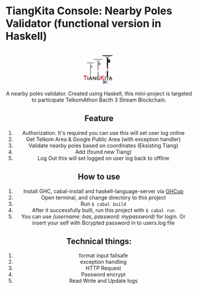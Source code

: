 # TiangKita Console: Nearby Poles Validator (functional version in Haskell)

<center><img src="picture/tiangkita_logo.png" alt="TiangKita Logo" style="width: 20%;"/><center>

A nearby poles validator. Created using Haskell, this mini-project is targeted to participate TelkomAthon Bacth 3 Stream Blockchain.

## Feature
1. Authorization. It's required you can use 
    this will set user log online
2. Get Telkom Area & Google Public Area (with exception handler)
3. Validate nearby poles based on coordinates (Eksisting Tiang)
4. Add (found new Tiang)
5. Log Out
    this will set logged on user log back to offline

## How to use
1. Install GHC, cabal-install and haskell-language-server via [GHCup](https://www.haskell.org/ghcup/)
2. Open terminal, and change directory to this project
3. Run `$ cabal build`
4. After it successfully built, run this project with `$ cabal run`
5. You can use _(username: bas, password: mypassword)_ for login. Or insert your self with Bcrypted password in to users.log file

## Technical things:
1. format input failsafe
2. exception handling
3. HTTP Request
4. Password encrypt
5. Read Write and Update logs
